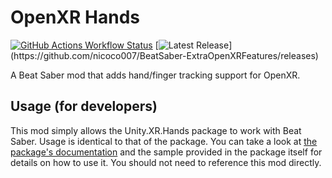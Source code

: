 ﻿# OpenXR Hands
[![GitHub Actions Workflow Status](https://img.shields.io/github/actions/workflow/status/nicoco007/BeatSaber-ExtraOpenXRFeatures/openxr-hands.yml?style=flat-square)](https://github.com/nicoco007/BeatSaber-ExtraOpenXRFeatures/actions/workflows/openxr-hands.yml)
[![Latest Release](https://img.shields.io/github/v/release/nicoco007/BeatSaber-ExtraOpenXRFeatures?style=flat-square&filter=openxr-hands/*)](https://github.com/nicoco007/BeatSaber-ExtraOpenXRFeatures/releases)

A Beat Saber mod that adds hand/finger tracking support for OpenXR.

## Usage (for developers)
This mod simply allows the Unity.XR.Hands package to work with Beat Saber. Usage is identical to that of the package. You can take a look at [the package's documentation](https://docs.unity3d.com/Packages/com.unity.xr.hands@1.1/manual/index.html) and the sample provided in the package itself for details on how to use it. You should not need to reference this mod directly.
